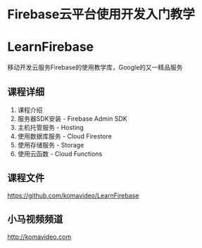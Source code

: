 Firebase云平台使用开发入门教学
===========================

# LearnFirebase

移动开发云服务Firebase的使用教学库，Google的又一精品服务

## 课程详细

01. 课程介绍
02. 服务器SDK安装 - Firebase Admin SDK
03. 主机托管服务 - Hosting
04. 使用数据库服务 - Cloud Firestore
05. 使用存储服务 - Storage
06. 使用云函数 - Cloud Functions

## 课程文件

https://github.com/komavideo/LearnFirebase

## 小马视频频道
http://komavideo.com
